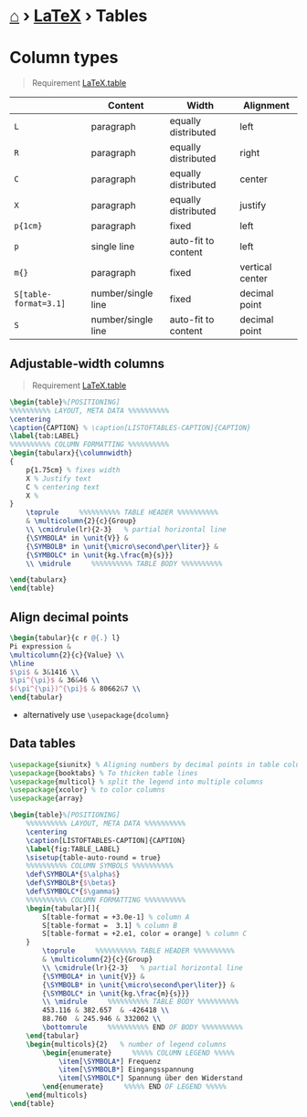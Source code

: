 # [⌂](../README.md) › [LaTeX](../README.md#latex) › **Tables**

# Column types

> Requirement [LaTeX.table](https://github.com/Yetenol/latex.table)

|                       | Content            | Width               | Alignment       |
| --------------------- | ------------------ | ------------------- | --------------- |
| `L`                   | paragraph          | equally distributed | left            |
| `R`                   | paragraph          | equally distributed | right           |
| `C`                   | paragraph          | equally distributed | center          |
| `X`                   | paragraph          | equally distributed | justify         |
| `p{1cm}`              | paragraph          | fixed               | left            |
| `p`                   | single line        | auto-fit to content | left            |
| `m{}`                 | paragraph          | fixed               | vertical center |
| `S[table-format=3.1]` | number/single line | fixed               | decimal point   |
| `S`                   | number/single line | auto-fit to content | decimal point   |

## Adjustable-width columns

> Requirement [LaTeX.table](https://github.com/Yetenol/latex.table)

```latex
\begin{table}%[POSITIONING]
%%%%%%%%%% LAYOUT, META DATA %%%%%%%%%%
\centering
\caption{CAPTION} % \caption[LISTOFTABLES-CAPTION]{CAPTION}
\label{tab:LABEL}
%%%%%%%%%% COLUMN FORMATTING %%%%%%%%%%
\begin{tabularx}{\columnwidth}
{
    p{1.75cm} % fixes width
    X % Justify text
    C % centering text
    X % 
}
    \toprule     %%%%%%%%%% TABLE HEADER %%%%%%%%%%
    & \multicolumn{2}{c}{Group} 
    \\ \cmidrule(lr){2-3}   % partial horizontal line
    {\SYMBOLA* in \unit{V}} &
    {\SYMBOLB* in \unit{\micro\second\per\liter}} &
    {\SYMBOLC* in \unit{kg.\frac{m}{s}}}
    \\ \midrule     %%%%%%%%%% TABLE BODY %%%%%%%%%%

\end{tabularx}
\end{table}
```


## Align decimal points

```latex
\begin{tabular}{c r @{.} l}
Pi expression &
\multicolumn{2}{c}{Value} \\
\hline
$\pi$ & 3&1416 \\
$\pi^{\pi}$ & 36&46 \\
$(\pi^{\pi})^{\pi}$ & 80662&7 \\
\end{tabular}
```

- alternatively use `\usepackage{dcolumn}`


## Data tables

```latex
\usepackage{siunitx} % Aligning numbers by decimal points in table columns
\usepackage{booktabs} % To thicken table lines
\usepackage{multicol} % split the legend into multiple columns
\usepackage{xcolor} % to color columns
\usepackage{array}
```

```latex
\begin{table}%[POSITIONING]
    %%%%%%%%%% LAYOUT, META DATA %%%%%%%%%%
    \centering
    \caption[LISTOFTABLES-CAPTION]{CAPTION}
    \label{fig:TABLE_LABEL}
    \sisetup{table-auto-round = true}
    %%%%%%%%%% COLUMN SYMBOLS %%%%%%%%%%
    \def\SYMBOLA*{$\alpha$}
    \def\SYMBOLB*{$\beta$}
    \def\SYMBOLC*{$\gamma$}
    %%%%%%%%%% COLUMN FORMATTING %%%%%%%%%%
    \begin{tabular}[]{
        S[table-format = +3.0e-1] % column A
        S[table-format =  3.1] % column B
        S[table-format = +2.e1, color = orange] % column C
    }
        \toprule     %%%%%%%%%% TABLE HEADER %%%%%%%%%%
        & \multicolumn{2}{c}{Group} 
        \\ \cmidrule(lr){2-3}   % partial horizontal line
        {\SYMBOLA* in \unit{V}} &
        {\SYMBOLB* in \unit{\micro\second\per\liter}} &
        {\SYMBOLC* in \unit{kg.\frac{m}{s}}}
        \\ \midrule     %%%%%%%%%% TABLE BODY %%%%%%%%%%
        453.116 & 382.657  & -426418 \\
        88.760  & 245.946 & 332002 \\
        \bottomrule     %%%%%%%%%% END OF BODY %%%%%%%%%%
    \end{tabular}
    \begin{multicols}{2}   % number of legend columns
        \begin{enumerate}     %%%%% COLUMN LEGEND %%%%%
            \item[\SYMBOLA*] Frequenz
            \item[\SYMBOLB*] Eingangsspannung
            \item[\SYMBOLC*] Spannung über den Widerstand
        \end{enumerate}     %%%%% END OF LEGEND %%%%%
    \end{multicols}
\end{table}
```